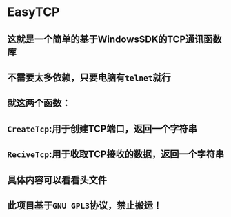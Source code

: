 # EasyTCP

## 这就是一个简单的基于WindowsSDK的TCP通讯函数库

## 不需要太多依赖，只要电脑有`telnet`就行

## 就这两个函数：

## `CreateTcp`:用于创建TCP端口，返回一个字符串

## `ReciveTcp`:用于收取TCP接收的数据，返回一个字符串

## 具体内容可以看看头文件

## 此项目基于`GNU GPL3`协议，禁止搬运！
